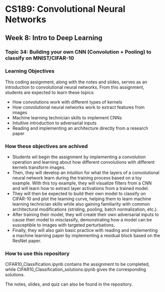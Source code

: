 # CS189: Convolutional Neural Networks
## Week 8: Intro to Deep Learning
### Topic 34: Building your own CNN (Convolution + Pooling) to classify on MNIST/CIFAR-10

### Learning Objectives
This coding assignment, along with the notes and slides, serves as an introduction to convolutional neural networks. From this assignment, students are expected to learn these topics:
* How convolutions work with different types of kernels
* How convolutional neural networks work to extract features from images
* Machine learning technician skills to implement CNNs
* Intuitive introduction to adversarial inputs
* Reading and implementing an architecture directly from a research paper

### How these objectives are achived
* Students wil begin the assignment by implementing a convolution operation and learning about how different convolutions with different kernels transform images. 
* Then, they will develop an intuition for what the layers of a convolutional neural network learn during the training process based on a toy example. With this toy example, they will visualize filters from a CNN and will learn how to extract layer activations from a trained model. 
* They will then be expected to build their own model to classify on CIFAR-10 and plot the learning curve, helping them to learn machine learning technician skills while also gaining familiarity with common architectural modifications (striding, pooling, batch normalization, etc.). 
* After training their model, they will create their own adversarial inputs to cause their model to misclassify, demonstrating how a model can be susceptible to images with targeted perturbations. 
* Finally, they will also gain basic practice with reading and implementing a machine learning paper by implementing a residual block based on the ResNet paper.

### How to use this repository
CIFAR10_Classification.ipynb contains the assignment to be completed, while CIFAR10_Classification_solutions.ipynb gives the corresponding solutions.  

The notes, slides, and quiz can also be found in the repository.
